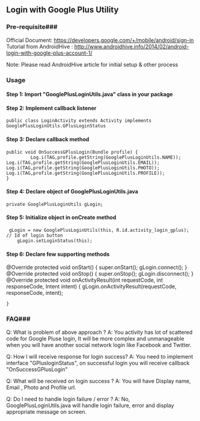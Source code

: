 Login with Google Plus Utility
----------
### Pre-requisite###
Official Document: https://developers.google.com/+/mobile/android/sign-in
Tutorial from AndroidHive : http://www.androidhive.info/2014/02/android-login-with-google-plus-account-1/

Note: Please read AndroidHive article for initial setup & other process



### Usage ###

#### Step 1: Import "GooglePlusLoginUtils.java" class in your package
#### Step 2: Implement callback listener
	public class LoginActivity extends Activity implements GooglePlusLoginUtils.GPlusLoginStatus 

#### Step 3: Declare callback method
	public void OnSuccessGPlusLogin(Bundle profile) {
		     Log.i(TAG,profile.getString(GooglePlusLoginUtils.NAME));        Log.i(TAG,profile.getString(GooglePlusLoginUtils.EMAIL));
	Log.i(TAG,profile.getString(GooglePlusLoginUtils.PHOTO));
	Log.i(TAG,profile.getString(GooglePlusLoginUtils.PROFILE));
    }

#### Step 4: Declare object of GooglePlusLoginUtils.java
	private GooglePlusLoginUtils gLogin;

#### Step 5: Initialize object in onCreate method
	 gLogin = new GooglePlusLoginUtils(this, R.id.activity_login_gplus); // Id of login button
        gLogin.setLoginStatus(this);
#### Step 6: Declare few supporting methods 

 @Override
    protected void onStart() {
        super.onStart();
        gLogin.connect();
    }
    @Override
    protected void onStop() {
        super.onStop();
        gLogin.disconnect();
    }
    @Override
    protected void onActivityResult(int requestCode, int responseCode,
                                    Intent intent) {
        gLogin.onActivityResult(requestCode, responseCode, intent);

    }

### FAQ###
Q: What is problem of above approach ?
A: You activity has lot of scattered code for Google Pluse login, It will be more complex and unmanageable when you will have another social network login like Facebook and Twitter.

Q: How I will receive response for login success?
A: You need to implement interface "GPlusloginStatus", on successful login you will receive callback "OnSuccessGPlusLogin"

Q: What will be received on login success ?
A: You will have Display name, Email , Photo and Profile url.

Q: Do I need to handle login failure / error ?
A: No, GooglePlusLoginUtils.java will handle login failure, error and display appropriate message on screen.   


   
